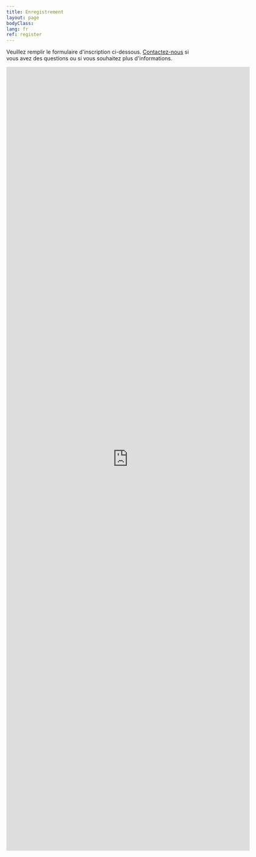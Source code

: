 ```yaml
---
title: Enregistrement
layout: page
bodyClass:
lang: fr
ref: register
---
```

Veuillez remplir le formulaire d'inscription ci-dessous.
[Contactez-nous](/fr/contact) si vous avez des questions ou si vous souhaitez plus d'informations.


<iframe src="https://docs.google.com/forms/d/e/1FAIpQLSfVNvpbP6M1E1YSm5KNc6tILmG8ob4FhNHwRVspJulAKAGH9Q/viewform?embedded=true" width="640" height="2059" frameborder="0" marginheight="0" marginwidth="0">Loading…</iframe>
